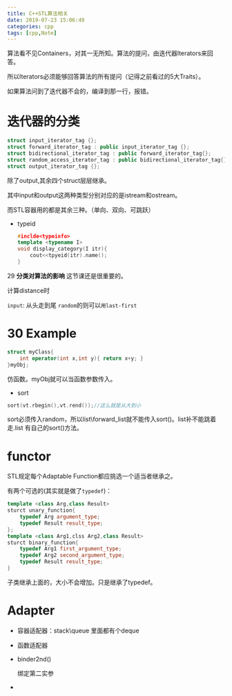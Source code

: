 ```yaml
---
title: C++STL算法相关
date: 2019-07-23 15:06:49
categories: cpp
tags: [cpp,Note]
---
```




<!---more--->

算法看不见Containers，对其一无所知。算法的提问，由迭代器Iterators来回答。

所以Iterators必须能够回答算法的所有提问（记得之前看过的5大Traits）。

如果算法问到了迭代器不会的，编译到那一行，报错。

# 迭代器的分类

```cpp
struct input_iterator_tag {};
struct forward_iterator_tag : public input_iterator_tag {};
struct bidirectional_iterator_tag : public forward_iterator_tag{};
struct random_access_iterator_tag : public bidirectional_iterator_tag{};
struct output_iterator_tag {};
```

除了output,其余四个struct层层继承。

其中input和output这两种类型分别对应的是istream和ostream。

而STL容器用的都是其余三种。（单向、双向、可跳跃）

-   typeid

    ```cpp
    #inclde<typeinfo>
    template <typename I>
    void display_category(I itr){
        cout<<tpyeid(itr).name();
    }
    ```

29 **分类对算法的影响** 这节课还是很重要的。

计算distance时

`input`: 从头走到尾  `random`的则可以`用last-first`

# 30 Example

```cpp
struct myClass{
    int operator(int x,int y){ return x+y; }
}myObj;
```

仿函数。myObj就可以当函数参数传入。

-   sort

```cpp
sort(vt.rbegin(),vt.rend());//这么就是从大到小
```

sort必须传入random，所以list\forward_list就不能传入sort()。list补不能跳着走.list 有自己的sort()方法。

# functor

STL规定每个Adaptable Function都应挑选一个适当者继承之。

有两个可选的(其实就是做了`typedef`)：

```cpp
template <class Arg,class Result>
sturct unary_function{
    typedef Arg argument_type;
    typedef Result result_type;
};
template <class Arg1,clss Arg2,class Result>
sturct binary_function{
    typedef Arg1 first_argument_type;
    typedef Arg2 second_argument_type;
    typedef Result result_type;
}
```

子类继承上面的，大小不会增加。只是继承了typedef。

# Adapter

-   容器适配器：stack\queue 里面都有个deque

-   函数适配器

-   binder2nd()

    绑定第二实参

-   

